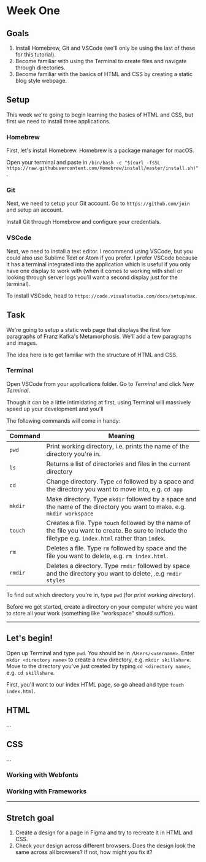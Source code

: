 # Week One

## Goals

1. Install Homebrew, Git and VSCode (we'll only be using the last of these for this tutorial).
2. Become familiar with using the Terminal to create files and navigate through directories.
3. Become familiar with the basics of HTML and CSS by creating a static blog style webpage.

## Setup

This week we're going to begin learning the basics of HTML and CSS, but first we need to install three applications.

### Homebrew

First, let's install Homebrew. Homebrew is a package manager for macOS.

Open your terminal and paste in `/bin/bash -c "$(curl -fsSL https://raw.githubusercontent.com/Homebrew/install/master/install.sh)"`.

### Git

Next, we need to setup your Git account. Go to `https://github.com/join` and setup an account.

Install Git through Homebrew and configure your credentials.

### VSCode

Next, we need to install a text editor. I recommend using VSCode, but you could also use Sublime Text or Atom if you prefer. I prefer VSCode because it has a terminal integrated into the application which is useful if you only have one display to work with (when it comes to working with shell or looking through server logs you'll want a second display just for the terminal).

To install VSCode, head to `https://code.visualstudio.com/docs/setup/mac`.


## Task

We're going to setup a static web page that displays the first few paragraphs of Franz Kafka's Metamorphosis. We'll add a few paragraphs and images.

The idea here is to get familiar with the structure of HTML and CSS.

### Terminal

Open VSCode from your applications folder. Go to _Terminal_ and click _New Terminal_.

Though it can be a little intimidating at first, using Terminal will massively speed up your development and you'll 

The following commands will come in handy:

| Command | Meaning |
| ------- | ------- |
| `pwd`   | Print working directory, i.e. prints the name of the directory you're in. |
| `ls`    | Returns a list of directories and files in the current directory |
| `cd`    | Change directory. Type `cd` followed by a space and the directory you want to move into, e.g. `cd app` |
| `mkdir` | Make directory. Type `mkdir` followed by a space and the name of the directory you want to make. e.g. `mkdir workspace` |
| `touch` | Creates a file. Type `touch` followed by the name of the file you want to create. Be sure to include the filetype e.g. `index.html` rather than `index`. |
| `rm` | Deletes a file. Type `rm` followed by space and the file you want to delete, e.g. `rm index.html`.
| `rmdir` | Deletes a directory. Type `rmdir` followed by space and the directory you want to delete, .e.g `rmdir styles` |


To find out which directory you're in, type `pwd` (for _print working directory_).

Before we get started, create a directory on your computer where you want to store all your work (something like "workspace" should suffice).

---

## Let's begin!

Open up Terminal and type `pwd`. You should be in `/Users/<username>`. 
Enter `mkdir <directory name>` to create a new directory, e.g. `mkdir skillshare`.
Move to the directory you've just created by typing `cd <directory name>`, e.g. `cd skillshare`.

First, you'll want to our index HTML page, so go ahead and type `touch index.html`.


## HTML

...

## CSS

...

### Working with Webfonts


### Working with Frameworks



---

## Stretch goal

1. Create a design for a page in Figma and try to recreate it in HTML and CSS.
2. Check your design across different browsers. Does the design look the same across all browsers? If not, how might you fix it?